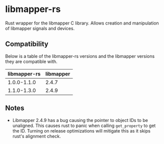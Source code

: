 # libmapper-rs

Rust wrapper for the libmapper C library. Allows creation and manipulation of libmapper signals and devices.

## Compatibility

Below is a table of the libmapper-rs versions and the libmapper versions they are compatible with.

| libmapper-rs | libmapper |
|--------------|-----------|
| 1.0.0-1.1.0  | 2.4.7     |
| 1.1.0-1.3.0  | 2.4.9     |

## Notes
- Libmapper 2.4.9 has a bug causing the pointer to object IDs to be unaligned. This causes rust to panic when calling `get_property` to get the ID.
Turning on release optimizations will mitigate this as it skips rust's alignment check.